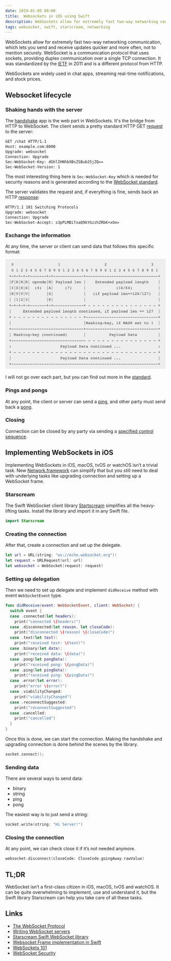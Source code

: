```yaml
---
date: 2019-01-05 00:00
title:  Websockets in iOS using Swift
description: WebSockets allow for extremely fast two-way networking communication, which lets you send and receive updates quicker and more often, not to mention securely. WebSocket is a communication protocol that uses sockets, providing duplex communication over a single TCP connection. It was standardized by the [IETF](https://tools.ietf.org/html/rfc6455) in 2011 and is a different protocol from HTTP.
tags: websocket, swift, starscream, networking
---
```



WebSockets allow for extremely fast two-way networking communication, which lets you send and receive updates quicker and more often, not to mention securely. WebSocket is a communication protocol that uses sockets, providing duplex communication over a single TCP connection. It was standardized by the [IETF](https://tools.ietf.org/html/rfc6455) in 2011 and is a different protocol from HTTP.

WebSockets are widely used in chat apps, streaming real-time notifications, and stock prices.

## Websocket lifecycle

### Shaking hands with the server

The [handshake](https://tools.ietf.org/html/rfc6455#section-4) app is the web part in WebSockets. It's the bridge from HTTP to WebSocket. The client sends a pretty standard HTTP GET [request](https://tools.ietf.org/html/rfc6455#section-4.2.1) to the server:

```no-highlight
GET /chat HTTP/1.1
Host: example.com:8000
Upgrade: websocket
Connection: Upgrade
Sec-WebSocket-Key: dGhlIHNhbXBsZSBub25jZQ==
Sec-WebSocket-Version: 1
```

The most interesting thing here is `Sec-WebSocket-Key` which is needed for security reasons and is generated according to the 
[WebSocket standard](http://tools.ietf.org/html/rfc6455#page-7).

The server validates the request and, if everything is fine, sends back an HTTP [response](https://tools.ietf.org/html/rfc6455#section-4.2.2):

```no-highlight
HTTP/1.1 101 Switching Protocols
Upgrade: websocket
Connection: Upgrade
Sec-WebSocket-Accept: s3pPLMBiTxaQ9kYGzzhZRbK+xOo=
```

### Exchange the information

At any time, the server or client can send data that follows this specific format:

![Websocket Frame Format](/assets/img/websocket-frame-format.png)

I will not go over each part, but you can find out more in the [standard](https://tools.ietf.org/html/rfc6455#section-5.6).

### Pings and pongs

At any point, the client or server can send a [ping](https://tools.ietf.org/html/rfc6455#section-5.5.2), and other party must send back a [pong](https://tools.ietf.org/html/rfc6455#section-5.5.3).

### Closing

Connection can be closed by any party via sending a [specified control sequence](https://tools.ietf.org/html/rfc6455#section-5.5.1).

## Implementing WebSockets in iOS

Implementing WebSockets in iOS, macOS, tvOS or watchOS isn’t a trivial task. New [Network.framework](https://developer.apple.com/documentation/network) can simplify that but you still need to deal with underlying tasks like upgrading connection and setting up a WebSocket frame.

### Starscream

The Swift WebSocket client library [Startscream](https://github.com/daltoniam/Starscream) simplifies all the heavy-lifting tasks. Install the library and import it in any Swift file.

```swift
import Starscream
```

### Creating the connection

After that, create a connection and set up the delegate.

```swift
let url = URL(string: "ws://echo.websocket.org")!
let request = URLRequest(url: url)
let websocket = WebSocket(request: request)
```

### Setting up delegation

Then we need to set up delegate and implement `didReceive` method with event `WebSocketEvent` type.

```swift
func didReceive(event: WebSocketEvent, client: WebSocket) {
  switch event {
  case .connected(let headers):
    print("connected \(headers)")
  case .disconnected(let reason, let closeCode):
    print("disconnected \(reason) \(closeCode)")
  case .text(let text):
    print("received text: \(text)")
  case .binary(let data):
    print("received data: \(data)")
  case .pong(let pongData):
    print("received pong: \(pongData)")
  case .ping(let pingData):
    print("received ping: \(pingData)")
  case .error(let error):
    print("error \(error)")
  case .viabilityChanged:
    print("viabilityChanged")
  case .reconnectSuggested:
    print("reconnectSuggested")
  case .cancelled:
    print("cancelled")
  }
}
```

Once this is done, we can start the connection. Making the handshake and upgrading connection is done behind the scenes by the library.

```swift
socket.connect();
```

### Sending data

There are several ways to send data:

- binary
- string
- ping
- pong

The easiest way is to just send a string:

```swift
socket.write(string: "Hi Server!")
```

### Closing the connection

At any point, we can check close it if it’s not needed anymore.

```swift
websocket.disconnect(closeCode: CloseCode.goingAway.rawValue)
```

## TL;DR

WebSocket isn’t a first-class citizen in iOS, macOS, tvOS and watchOS. It can be quite overwhelming to implement, use and understand it, but the Swift library Starscream can help you take care of all these tasks.


## Links

- [The WebSocket Protocol](https://tools.ietf.org/html/rfc6455)
- [Writing WebSocket servers](https://developer.mozilla.org/en-US/docs/Web/API/WebSockets_API/Writing_WebSocket_servers)
- [Starscream Swift WebSocket library](https://github.com/daltoniam/Starscream)
- [Websocket Frame implementation in Swift](https://github.com/ZewoGraveyard/WebSocket/blob/master/Sources/WebSocket/Frame.swift)
- [WebSockets 101](http://lucumr.pocoo.org/2012/9/24/websockets-101/)
- [WebSocket Security](https://devcenter.heroku.com/articles/websocket-security)
